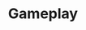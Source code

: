 ---
layout: post
title: Gameplay
img: images/placeholder2.png
back: UI
tag: Creating a multiplayer game like Jackbox
---